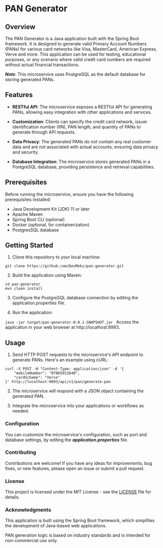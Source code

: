 # PAN Generator #
## Overview ##
The PAN Generator is a Java application built with the Spring 
Boot framework. It is designed to generate valid Primary 
Account Numbers (PANs) for various card networks like Visa, 
MasterCard, American Express, Verve and more. This application can be used for 
testing, educational purposes, or any scenario where valid credit card 
numbers are required without actual financial transactions.

***Note***: This microservice uses PostgreSQL as the default database for storing generated PANs.


## Features ##
- **RESTful API**: The microservice exposes a RESTful API for generating PANs, 
allowing easy integration with other applications and services.

- **Customization**: Clients can specify the credit card network, issuer 
identification number (IIN), PAN length, and quantity of PANs to generate through API requests.

- **Data Privacy**: The generated PANs do not contain any real customer data 
and are not associated with actual accounts, ensuring data privacy and security.

- **Database Integration**: The microservice stores generated PANs in a 
PostgreSQL database, providing persistence and retrieval capabilities.

## Prerequisites ##
Before running the microservice, ensure you have the following prerequisites installed:

- Java Development Kit (JDK) 11 or later
- Apache Maven
- Spring Boot CLI (optional)
- Docker (optional, for containerization)
- PostgresSQL database

## Getting Started ##
1. Clone this repository to your local machine:

``` git clone https://github.com/DevMeks/pan-generator.git ```

2. Build the application using Maven:
```
cd pan-generator
mvn clean install
```

3. Configure the PostgreSQL database connection by editing the application.properties file.

4. Run the application:

```java -jar target/pan-generator-0.0.1-SNAPSHOT.jar ```
Access the application in your web browser at http://localhost:9993.

## Usage
1. Send HTTP POST requests to the microservice's API endpoint to generate PANs. 
Here's an example using cURL:
```
curl -X POST -H "Content-Type: application/json" -d '{
    "mobileNumber": "07065912640",
    "cardScheme": "Verve"
}' http://localhost:9993/api/v1/pan/generate-pan
```
2. The microservice will respond with a JSON object containing the generated 
PAN.

3. Integrate the microservice into your applications or workflows as needed.

### Configuration
You can customize the microservice's configuration, such as port and database settings, 
by editing the ***application.properties*** file.

### Contributing
Contributions are welcome! If you have any ideas for improvements, bug fixes, or new features, please open an issue or submit a pull request.

### License
This project is licensed under the MIT License - see the [LICENSE](https://github.com/git/git-scm.com/blob/main/MIT-LICENSE.txt) file for details.

### Acknowledgments
This application is built using the Spring Boot framework, which simplifies the development of Java-based web applications.

PAN generation logic is based on industry standards and is intended for non-commercial use only.

